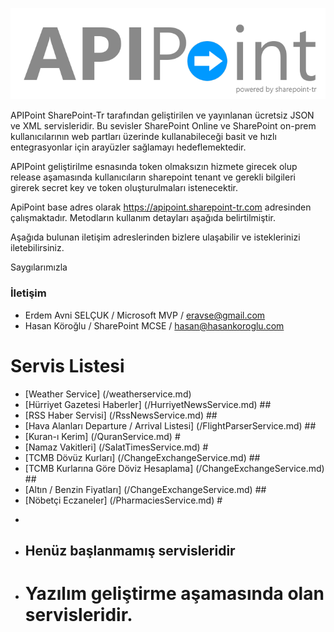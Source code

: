 ![](/images/apipoint.png)


APIPoint SharePoint-Tr tarafından geliştirilen ve yayınlanan ücretsiz  JSON ve XML servisleridir. Bu sevisler SharePoint Online ve SharePoint on-prem kullanıcılarının web partları üzerinde kullanabileceği basit ve hızlı entegrasyonlar için arayüzler sağlamayı hedeflemektedir. 

APIPoint geliştirilme esnasında token olmaksızın hizmete girecek olup release aşamasında kullanıcıların sharepoint tenant ve gerekli bilgileri girerek secret key ve token oluşturulmaları istenecektir.

ApiPoint base adres olarak https://apipoint.sharepoint-tr.com adresinden çalışmaktadır. Metodların kullanım detayları aşağıda belirtilmiştir. 

Aşağıda bulunan iletişim adreslerinden bizlere ulaşabilir ve isteklerinizi iletebilirsiniz. 

Saygılarımızla

### İletişim
* Erdem Avni SELÇUK / Microsoft MVP / eravse@gmail.com
* Hasan Köroğlu / SharePoint MCSE / hasan@hasankoroglu.com


# Servis Listesi
* [Weather Service] (/weatherservice.md)
* [Hürriyet Gazetesi Haberler] (/HurriyetNewsService.md) ##
* [RSS Haber Servisi] (/RssNewsService.md) ##
* [Hava Alanları Departure / Arrival Listesi] (/FlightParserService.md) ##
* [Kuran-ı Kerim] (/QuranService.md) #
* [Namaz Vakitleri] (/SalatTimesService.md) #
* [TCMB Dövüz Kurları]  (/ChangeExchangeService.md) ##
* [TCMB Kurlarına Göre Döviz Hesaplama] (/ChangeExchangeService.md) ##
* [Altın / Benzin Fiyatları] (/ChangeExchangeService.md) ##
* [Nöbetçi Eczaneler] (/PharmaciesService.md) #

-


* ## Henüz başlanmamış servisleridir
* #  Yazılım geliştirme aşamasında olan servisleridir.